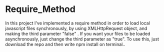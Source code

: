 # Require_Method
In this project I've implemented a require method in order to load local javascript files synchronously, by using XMLHttpRequest object, and making the third parameter "false" . If you want your files to be loaded asynchronously, just change the third parameter as "true".
To use this, just download the repo and then write npm install on terminal..
